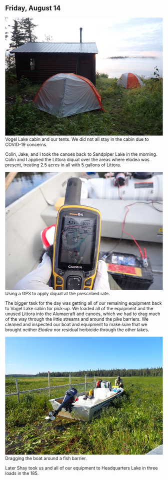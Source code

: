 
## Friday, August 14

![Vogel Lake cabin and our tents. We did not all stay in the cabin due to COVID-19 concerns.](2020-08-14_tents_and_cabin.jpg)\
Vogel Lake cabin and our tents. We did not all stay in the cabin due to COVID-19 concerns.

Colin, Jake, and I took the canoes back to Sandpiper Lake in the morning. Colin and I applied the Littora diquat over the areas where elodea was present, treating 2.5 acres in all with 5 gallons of Littora.

![Using a GPS to apply diquat at the prescribed rate.](2020-08-14_applying_diquat.jpg)\
Using a GPS to apply diquat at the prescribed rate.

The bigger task for the day was getting all of our remaining equipment back to Vogel Lake cabin for pick-up. We loaded all of the equipment and the unused Littora into the Alumacraft and canoes, which we had to drag much of the way through the little streams and around the pike barriers. We cleaned and inspected our boat and equipment to make sure that we brought neither *Elodea* nor residual herbicide through the other lakes.

![Dragging the boat around a fish barrier.](2020-08-14_dragging_boat.jpg)\
Dragging the boat around a fish barrier.

Later Shay took us and all of our equipment to Headquarters Lake in three loads in the 185.
